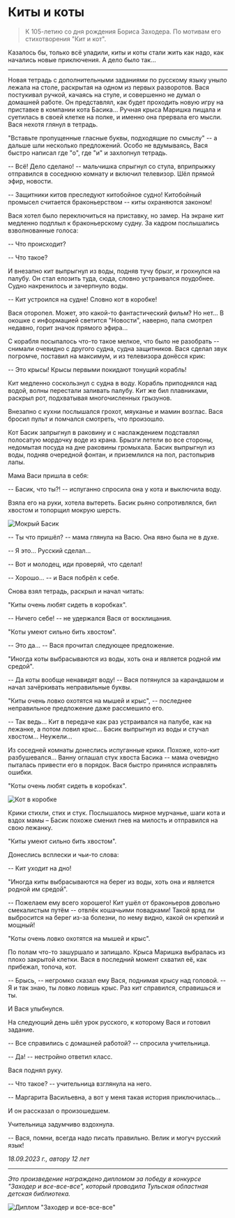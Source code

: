 # Киты и коты

> К 105-летию со дня рождения Бориса Заходера. По мотивам его стихотворения "Кит и кот".

Казалось бы, только всё уладили, киты и коты стали жить как надо, как начались новые приключения. А дело было так...

***

Новая тетрадь с дополнительными заданиями по русскому языку уныло лежала на столе, раскрытая на одном из первых разворотов. Вася постукивал ручкой, качаясь на стуле, и совершенно не думал о домашней работе. Он представлял, как будет проходить новую игру на приставке в компании кота Басика... Ручная крыса Маришка пищала и суетилась в своей клетке на полке, и именно она прервала его мысли. Вася нехотя глянул в тетрадь.

"Вставьте пропущенные гласные буквы, подходящие по смыслу" -- а дальше шли несколько предложений. Особо не вдумываясь, Вася быстро написал где "о", где "и" и захлопнул тетрадь.

-- Всё! Дело сделано! -- мальчишка спрыгнул со стула, вприпрыжку отправился в соседнюю комнату и включил телевизор. Шёл прямой эфир, новости.

-- Защитники китов преследуют китобойное судно! Китобойный промысел считается браконьерством -- киты охраняются законом!

Вася хотел было переключиться на приставку, но замер. На экране кит медленно подплыл к браконьерскому судну. За кадром послышались взволнованные голоса:

-- Что происходит?

-- Что такое?

И внезапно кит выпрыгнул из воды, подняв тучу брызг, и грохнулся на палубу. Он стал елозить туда, сюда, словно устраивался поудобнее. Судно накренилось и зачерпнуло воды.

-- Кит устроился на судне! Словно кот в коробке!

Вася оторопел. Может, это какой-то фантастический фильм? Но нет... В окошке с информацией светится "Новости", наверно, папа смотрел недавно, горит значок прямого эфира...

С корабля посыпалось что-то такое мелкое, что было не разобрать -- снимали очевидно с другого судна, судна защитников. Вася сделал звук погромче, поставил на максимум, и из телевизора донёсся крик:

-- Это крысы! Крысы первыми покидают тонущий корабль!

Кит медленно соскользнул с судна в воду. Корабль приподнялся над водой, волны перестали заливать палубу. Кит же бил плавниками, раскрыл рот, подхватывая многочисленных грызунов.

Внезапно с кухни послышался грохот, мяуканье и мамин возглас. Вася бросил пульт и помчался смотреть, что произошло.

Кот Басик запрыгнул в раковину и с наслаждением подставлял полосатую мордочку воде из крана. Брызги летели во все стороны, недомытая посуда на дне раковины громыхала. Басик выпрыгнул из воды, подняв очередной фонтан, и приземлился на пол, растопырив лапы.

Мама Васи пришла в себя:

-- Басик, что ты?! -- испуганно спросила она у кота и выключила воду.

Взяла его на руки, хотела вытереть. Басик рьяно сопротивлялся, бил хвостом и топорщил мокрую шерсть.

![Мокрый Басик](../images/cats/wet-cat.jpg)

-- Ты что пришёл? -- мама глянула на Васю. Она явно была не в духе.

-- Я это... Русский сделал...

-- Вот и молодец, иди проверяй, что сделал!

-- Хорошо... -- и Вася побрёл к себе.

Снова взял тетрадь, раскрыл и начал читать:

"Киты очень любят сидеть в коробках".

-- Ничего себе! -- не удержался Вася от восклицания.

"Коты умеют сильно бить хвостом".

-- Это да... -- Вася прочитал следующее предложение.

"Иногда коты выбрасываются из воды, хоть она и является родной им средой".

-- Да коты вообще ненавидят воду! -- Вася потянулся за карандашом и начал зачёркивать неправильные буквы.

"Киты очень ловко охотятся на мышей и крыс", -- последнее неправильное предложение даже рассмешило его.

-- Так ведь... Кит в передаче как раз устраивался на палубе, как на лежанке, а потом ловил крыс... Басик выпрыгнул из воды и стучал хвостом... Неужели...

Из соседней комнаты донеслись испуганные крики. Похоже, кото-кит разбушевался... Ванну оглашал стук хвоста Басика -- мама очевидно пыталась привести его в порядок. Вася быстро принялся исправлять ошибки.

"Коты очень любят сидеть в коробках".

![Кот в коробке](../images/cats/box.jpg)

Крики стихли, стих и стук. Послышалось мирное мурчанье, шаги кота и вздох мамы – Басик похоже сменил гнев на милость и отправился на свою лежанку.

"Киты умеют сильно бить хвостом".

Донеслись всплески и чьи-то слова:

-- Кит уходит на дно!

"Иногда киты выбрасываются на берег из воды, хоть она и является родной им средой".

-- Пожелаем ему всего хорошего! Кит ушёл от браконьеров довольно смекалистым путём -- отвлёк кошачьими повадками! Такой вряд ли выбросится на берег из-за болезни, по нему видно, какой он крепкий и мощный!

"Коты очень ловко охотятся на мышей и крыс".

По полам что-то зашуршало и запищало. Крыса Маришка выбралась из плохо закрытой клетки. Вася в последний момент схватил её, как прибежал, топоча, кот.

-- Брысь, -- негромко сказал ему Вася, поднимая крысу над головой. -- Я и так знаю, ты ловко ловишь крыс. Раз кит справился, справишься и ты.

И Вася улыбнулся.

На следующий день шёл урок русского, к которому Вася и готовил задание.

-- Все справились с домашней работой? -- спросила учительница.

-- Да! -- нестройно ответил класс.

Вася поднял руку.

-- Что такое? -- учительница взглянула на него.

-- Маргарита Васильевна, а вот у меня такая история приключилась...

И он рассказал о произошедшем.

Учительница задумчиво вздохнула.

-- Вася, помни, всегда надо писать правильно. Велик и могуч русский язык!

*18.09.2023 г., автору 12 лет*

***

*Это произведение награждено дипломом за победу в конкурсе "Заходер и все-все-все", который проводила Тульская областная детская библиотека.*

![Диплом "Заходер и все-все-все"](../images/achievements/diplom-Zahoder.jpg)

